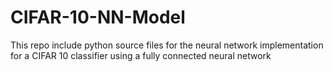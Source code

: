 # CIFAR-10-NN-Model
This repo include python source files for the neural network implementation for a CIFAR 10 classifier using a fully connected neural network
